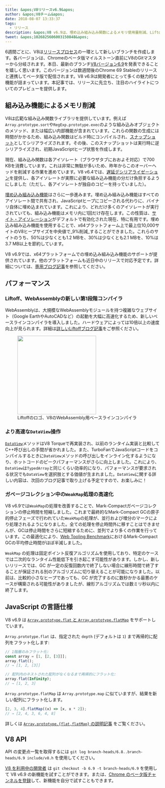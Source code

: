 ```yaml
---
title: &apos;V8リリースv6.9&apos;
author: &apos;V8チーム&apos;
date: 2018-08-07 13:33:37
tags:
  - リリース
description: &apos;V8 v6.9は、埋め込み組み込み関数によるメモリ使用量削減、LiftoffによるWebAssemblyの起動速度向上、DataViewとWeakMapのパフォーマンス改善など、多くの新機能を備えています！&apos;
tweet: &apos;1026825606003150848&apos;
---
```

6週間ごとに、V8は[リリースプロセス](/docs/release-process)の一環として新しいブランチを作成します。各バージョンは、Chromeのベータ版マイルストーン直前にV8のGitマスターから分岐されます。本日、最新のブランチ[V8バージョン6.9](https://chromium.googlesource.com/v8/v8.git/+log/branch-heads/6.9)を発表できることを嬉しく思います。このバージョンは数週間後のChrome 69 Stableのリリースと連携してベータ版で配信されます。V8 v6.9は開発者にとって多くの魅力的な機能が詰まっています。本記事では、リリースに先立ち、注目のハイライトについてのプレビューを提供します。

<!--truncate-->
## 組み込み機能によるメモリ削減

V8は広範な組み込み関数ライブラリを提供しています。例えば`Array.prototype.sort`や`RegExp.prototype.exec`のような組み込みオブジェクトのメソッド、または幅広い内部機能が含まれています。これらの関数の生成には時間がかかるため、組み込み関数はビルド時にコンパイルされ、[スナップショット](/blog/custom-startup-snapshots)としてシリアライズされます。その後、このスナップショットは実行時に逆シリアライズされ、初期JavaScriptヒープ状態を作成します。

現在、組み込み関数は各アイソレート（ブラウザタブにおおよそ対応）で700 KBを消費しています。これは非常に無駄が多いため、昨年からこのオーバーヘッドを削減する作業を進めています。V8 v6.4では、[遅延デシリアライゼーション](/blog/lazy-deserialization)を提供し、各アイソレートが実際に必要な組み込み機能の分だけ負担するようにしました（ただし、各アイソレートが独自のコピーを持っていました）。

[埋め込み組み込み機能](/blog/embedded-builtins)はさらに一歩進みます。埋め込み組み込み機能はすべてのアイソレート間で共有され、JavaScriptヒープにコピーされる代わりに、バイナリ自体に埋め込まれています。これにより、どれだけ多くのアイソレートが実行されていても、組み込み機能はメモリ内に1回だけ存在します。この性質は、[サイト・アイソレーション](https://developers.google.com/web/updates/2018/07/site-isolation)がデフォルトで有効化された現在、特に有用です。埋め込み組み込み機能を使用することで、x64プラットフォーム上で最上位10,000サイトのV8ヒープサイズを中央値で_9%削減_することができました。これらのサイトのうち、50%は少なくとも1.2 MBを、30%は少なくとも2.1 MBを、10%は3.7 MB以上を節約しています。

V8 v6.9では、x64プラットフォームでの埋め込み組み込み機能のサポートが提供されています。他のプラットフォームも近日中のリリースで対応予定です。詳細については、[専用ブログ記事](/blog/embedded-builtins)を参照してください。

## パフォーマンス

### Liftoff、WebAssemblyの新しい第1段階コンパイラ

WebAssemblyは、大規模なWebAssemblyモジュールを持つ複雑なウェブサイト（Google EarthやAutoCADなど）の起動を大幅に高速化するため、新しいベースラインコンパイラを導入しました。ハードウェアによっては10倍以上の速度向上が見られます。詳細は[詳しいLiftoffブログ記事](/blog/liftoff)をご参照ください。

<figure>
  <img src="/_img/v8-liftoff.svg" width="256" height="256" alt="" loading="lazy"/>
  <figcaption>Liftoffのロゴ、V8のWebAssembly用ベースラインコンパイラ</figcaption>
</figure>

### より高速な`DataView`操作

[`DataView`](https://tc39.es/ecma262/#sec-dataview-objects)メソッドはV8 Torqueで再実装され、以前のランタイム実装と比較してC++呼び出しの手間が省かれました。また、TurboFanでJavaScriptコードをコンパイルするときに`DataView`メソッドの呼び出しをインライン化するようになり、ホットコードのピークパフォーマンスがさらに向上しました。これにより、`DataView`は`TypedArray`と同じくらい効率的になり、パフォーマンスが要求される状況でも`DataView`を選択肢とする価値が生まれました。`DataView`に関する詳しい内容は、次回のブログ記事で取り上げる予定ですので、お楽しみに！

### ガベージコレクション中の`WeakMap`処理の高速化

V8 v6.9では`WeakMap`の処理を改善することで、Mark-Compactガベージコレクションの停止時間を短縮しました。これまで最終的なMark-Compact GCの原子的停止フェーズで行われていた`WeakMap`の処理が、並行および増分のマークにより処理されるようになりました。全ての処理を停止時間外に移すことはできませんが、GCは停止時間をさらに短縮するために、並列でより多くの作業を行っています。この最適化により、[Web Tooling Benchmark](https://github.com/v8/web-tooling-benchmark)におけるMark-Compact GCの平均停止時間がほぼ半減しました。

`WeakMap` の処理は固定ポイント反復アルゴリズムを使用しており、特定のケースでは二次的なランタイム性能低下を引き起こす可能性があります。しかし、新しいリリースでは、GC が一定の反復回数内で終了しない場合に線形時間で終了することが保証される別のアルゴリズムに切り替えることが可能になりました。以前は、比較的小さなヒープであっても、GC が完了するのに数秒かかる最悪のケースが構築される可能性がありましたが、線形アルゴリズムでは数ミリ秒以内に終了します。

## JavaScript の言語仕様

V8 v6.9 は [`Array.prototype.flat` と `Array.prototype.flatMap`](/features/array-flat-flatmap) をサポートしています。

`Array.prototype.flat` は、指定された `depth` (デフォルトは `1`) まで再帰的に配列をフラット化します:

```js
// 1階層のみフラット化:
const array = [1, [2, [3]]];
array.flat();
// → [1, 2, [3]]

// 配列内のネストされた配列がなくなるまで再帰的にフラット化:
array.flat(Infinity);
// → [1, 2, 3]
```

`Array.prototype.flatMap` は `Array.prototype.map` に似ていますが、結果を新しい配列にフラット化します。

```js
[2, 3, 4].flatMap((x) => [x, x * 2]);
// → [2, 4, 3, 6, 4, 8]
```

詳しくは [`Array.prototype.{flat,flatMap}` の説明記事](/features/array-flat-flatmap) をご覧ください。

## V8 API

API の変更点一覧を取得するには `git log branch-heads/6.8..branch-heads/6.9 include/v8.h` を使用してください。

[V8 を利用中の開発者](/docs/source-code#using-git) は `git checkout -b 6.9 -t branch-heads/6.9` を使用して V8 v6.9 の新機能を試すことができます。または、[Chrome のベータ版チャンネルを登録](https://www.google.com/chrome/browser/beta.html)して、新機能を自分で試すこともできます。
